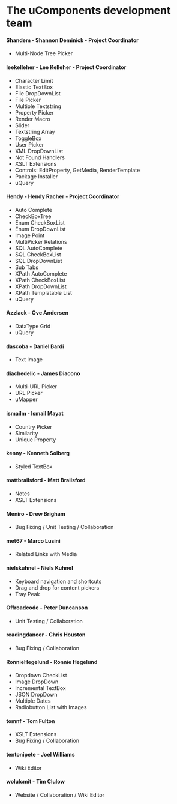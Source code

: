 # The uComponents development team

#### Shandem - Shannon Deminick - Project Coordinator
* Multi-Node Tree Picker

#### leekelleher - Lee Kelleher - Project Coordinator
* Character Limit
* Elastic TextBox
* File DropDownList
* File Picker
* Multiple Textstring
* Property Picker
* Render Macro
* Slider
* Textstring Array
* ToggleBox
* User Picker
* XML DropDownList
* Not Found Handlers
* XSLT Extensions
* Controls: EditProperty, GetMedia, RenderTemplate
* Package Installer
* uQuery

#### Hendy - Hendy Racher - Project Coordinator
* Auto Complete
* CheckBoxTree
* Enum CheckBoxList
* Enum DropDownList
* Image Point
* MultiPicker Relations
* SQL AutoComplete
* SQL CheckBoxList
* SQL DropDownList
* Sub Tabs
* XPath AutoComplete
* XPath CheckBoxList
* XPath DropDownList
* XPath Templatable List
* uQuery

#### Azzlack - Ove Andersen
* DataType Grid
* uQuery

#### dascoba - Daniel Bardi
* Text Image

#### diachedelic - James Diacono
* Multi-URL Picker
* URL Picker
* uMapper

#### ismailm - Ismail Mayat
* Country Picker
* Similarity
* Unique Property

#### kenny - Kenneth Solberg
* Styled TextBox

#### mattbrailsford - Matt Brailsford
* Notes
* XSLT Extensions

#### Meniro - Drew Brigham
* Bug Fixing / Unit Testing / Collaboration

#### met67 - Marco Lusini
* Related Links with Media

#### nielskuhnel - Niels Kuhnel
* Keyboard navigation and shortcuts
* Drag and drop for content pickers
* Tray Peak

#### Offroadcode - Peter Duncanson
* Unit Testing / Collaboration

#### readingdancer - Chris Houston
* Bug Fixing / Collaboration

#### RonnieHegelund - Ronnie Hegelund
* Dropdown CheckList
* Image DropDown
* Incremental TextBox
* JSON DropDown
* Multiple Dates
* Radiobutton List with Images

#### tomnf - Tom Fulton
* XSLT Extensions
* Bug Fixing / Collaboration

#### tentonipete - Joel Williams
* Wiki Editor

#### wolulcmit - Tim Clulow
* Website / Collaboration / Wiki Editor
